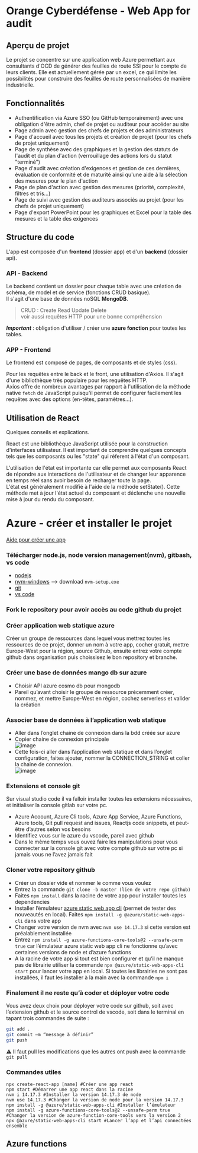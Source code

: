 # Orange Cyberdéfense - Web App for audit

## Aperçu de projet

Le projet se concentre sur une application web Azure permettant aux consultants d'OCD de générer des feuilles de route SSI pour le compte de leurs clients.
Elle est actuellement gérée par un excel, ce qui limite les possibilités pour construire des feuilles de route personnalisées de manière industrielle.

## Fonctionnalités

- Authentification via Azure SSO (ou GitHub temporairement) avec une obligation d'être admin, chef de projet ou auditeur pour accéder au site
- Page admin avec gestion des chefs de projets et des administrateurs
- Page d'accueil avec tous les projets et création de projet (pour les chefs de projet uniquement)
- Page de synthèse avec des graphiques et la gestion des statuts de l'audit et du plan d'action (verrouillage des actions lors du statut "terminé")
- Page d'audit avec création d'exigences et gestion de ces dernières, évaluation de conformité et de maturité ainsi qu'une aide à la sélection des mesures pour le plan d'action
- Page de plan d'action avec gestion des mesures (priorité, complexité, filtres et tris...)
- Page de suivi avec gestion des auditeurs associés au projet (pour les chefs de projet uniquement)
- Page d'export PowerPoint pour les graphiques et Excel pour la table des mesures et la table des exigences

## Structure du code

L'app est composée d'un **frontend** (dossier app) et d'un **backend** (dossier api).

### API - Backend

Le backend contient un dossier pour chaque table avec une création de schéma, de model et de service (fonctions CRUD basique).  
Il s'agit d'une base de données noSQL **MongoDB**.  

> CRUD : Create Read Update Delete  
> voir aussi requêtes HTTP pour une bonne compréhension

***Important*** : obligation d'utiliser / créer une **azure fonction** pour toutes les tables.

### APP - Frontend

Le frontend est composé de pages, de composants et de styles (css).  

Pour les requêtes entre le back et le front, une utilisation d'Axios. Il s'agit d'une bibliothèque très populaire pour les requêtes HTTP.  
Axios offre de nombreux avantages par rapport à l'utilisation de la méthode native `fetch` de JavaScript puisqu'il permet de configurer facilement les requêtes avec des options (en-têtes, paramètres...).

## Utilisation de React
Quelques conseils et explications.

React est une bibliothèque JavaScript utilisée pour la construction d'interfaces utilisateur. Il est important de comprendre quelques concepts tels que les composants ou  les "state" qui réferent à l'état d'un composant.

L'utilisation de l'état est importante car elle permet aux composants React de répondre aux interactions de l'utilisateur et de changer leur apparence en temps réel sans avoir besoin de recharger toute la page.  
L'état est généralement modifié à l'aide de la méthode setState(). Cette méthode met à jour l'état actuel du composant et déclenche une nouvelle mise à jour du rendu du composant.  

# Azure - créer et installer le projet  
[Aide pour créer une app](https://learn.microsoft.com/fr-fr/azure/developer/javascript/how-to/with-web-app/static-web-app-with-swa-cli/create-react-app)

### Télécharger node.js, node version management(nvm), gitbash, vs code  
- [nodejs](https://nodejs.org/en)
- [nvm-windows](https://github.com/coreybutler/nvm-windows/releases) --> download `nvm-setup.exe`
- [git](https://git-scm.com/downloads)
- [vs code](https://code.visualstudio.com/)

### Fork le repository pour avoir accès au code github du projet  

### Créer application web statique azure  
Créer un groupe de ressources dans lequel vous mettrez toutes les ressources de ce projet, donner un nom à votre app, cocher gratuit, mettre Europe-West pour la région, source Github, ensuite entrez votre compte github dans organisation puis choissisez le bon repository et branche.


### Créer une base de données mango db sur azure  
- Choisir API azure cosmo db pour mongodb
- Pareil qu’avant choisir le groupe de ressource précemment créer, nommez, et mettre Europe-West en région, cochez serverless et valider la création

### Associer base de données à l’application web statique  
- Aller dans l’onglet chaine de connexion dans la bdd créée sur azure
- Copier chaine de connexion principale  
![image](https://user-images.githubusercontent.com/77882255/226189703-e5d3b901-ccfb-42e2-8ece-fe7fd0ba7c3c.png)  
- Cette fois-ci aller dans l’application web statique et dans l’onglet configuration, faites ajouter, nommer la CONNECTION_STRING et coller la chaine de connexion.  
![image](https://user-images.githubusercontent.com/77882255/226189739-9cb458d8-d135-4897-8298-241c683602ac.png)

###  Extensions et console git  
Sur visual studio code il va falloir installer toutes les extensions nécessaires, et initialiser la console gitlab sur votre pc.
- Azure Acoount, Azure Cli tools, Azure App Service, Azure Functions, Azure tools, Git pull request and issues, Reactjs code snippets, et peut-être d’autres selon vos besoins
- Identifiez vous sur le azure du vscode, pareil avec github
- Dans le même temps vous ouvez faire les manipulations pour vous connecter sur la console git avec votre compte github sur votre pc si jamais vous ne l’avez jamais fait

### Cloner votre repository github 
- Créer un dossier vide et nommer le comme vous voulez
- Entrez la commande `git clone -b master (lien de votre repo github)`
- Faites `npm install` dans la racine de votre app pour installer toutes les dependencies
- Installer l’émulateur [azure static web app cli](https://github.com/Azure/static-web-apps-cli) (permet de tester des nouveautés en local). Faites `npm install -g @azure/static-web-apps-cli` dans votre app
- Changer votre version de nvm avec `nvm use 14.17.3` si cette version est préalablement installée
- Entrez `npm install -g azure-functions-core-tools@2 --unsafe-perm true`  car l’émulateur azure static web app cli ne fonctionne qu’avec certaines versions de node et d’azure functions
- A la racine de votre app si tout est bien configurer et qu’il ne manque pas de librairie utiliser la commande `npx @azure/static-web-apps-cli start` pour lancer votre app en local. Si toutes les librairies ne sont pas installées, il faut les installer à la main avec la commande `npm i` 

### Finalement il ne reste qu’à coder et déployer votre code 
Vous avez deux choix pour déployer votre code sur github, soit avec l’extension github et le source control de vscode, soit dans le terminal en tapant trois commandes de suite :
```Bash
git add .
git commit –m “message à définir”
git push
```
:warning: Il faut pull les modifications que les autres ont push avec la commande `git pull`

### Commandes utiles
```
npx create-react-app [name] #Créer une app react
npm start #Démarrer une app react dans la racine
nvm i 14.17.3 #Installer la version 14.17.3 de node
nvm use 14.17.3 #Changer la version de node pour la version 14.17.3
npm install -g @azure/static-web-apps-cli #Installer l’émulateur
npm install -g azure-functions-core-tools@2 --unsafe-perm true #Changer la version de azure-function-core-tools vers la version 2
npx @azure/static-web-apps-cli start #Lancer l’app et l’api connectées ensemble
```

## Azure functions  
